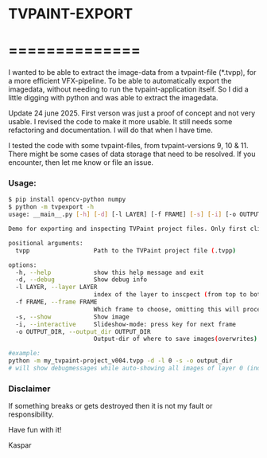 # TVPAINT-EXPORT
# ==============

I wanted to be able to extract the image-data from a tvpaint-file (*.tvpp), for a more efficient
VFX-pipeline. To be able to automatically export the imagedata, without needing to run the tvpaint-application itself.
So I did a little digging with python and was able to extract the imagedata.

Update 24 june 2025.
First verson was just a proof of concept and not very usable.
I revised the code to make it more usable. It still needs some refactoring and documentation. I will do that when I have time.

I tested the code with some tvpaint-files, from tvpaint-versions 9, 10 & 11. There might be some cases of data storage that need to be resolved.
If you encounter, then let me know or file an issue.




### Usage:
```sh
$ pip install opencv-python numpy
$ python -m tvpexport -h
usage: __main__.py [-h] [-d] [-l LAYER] [-f FRAME] [-s] [-i] [-o OUTPUT_DIR] tvpp

Demo for exporting and inspecting TVPaint project files. Only first clip is supported(yet)

positional arguments:
  tvpp                  Path to the TVPaint project file (.tvpp)

options:
  -h, --help            show this help message and exit
  -d, --debug           Show debug info
  -l LAYER, --layer LAYER
                        index of the layer to inscpect (from top to bottom = [0:])
  -f FRAME, --frame FRAME
                        Which frame to choose, omitting this will process all
  -s, --show            Show image
  -i, --interactive     Slideshow-mode: press key for next frame
  -o OUTPUT_DIR, --output_dir OUTPUT_DIR
                        Output-dir of where to save images(overwrites)

#example:
python -m my_tvpaint-project_v004.tvpp -d -l 0 -s -o output_dir
# will show debugmessages while auto-showing all images of layer 0 (index = top to bottom), and save the images as png tp directory 'output_dir'
```

### Disclaimer
If something breaks or gets destroyed then it is not my fault or responsibility.

Have fun with it!

Kaspar
